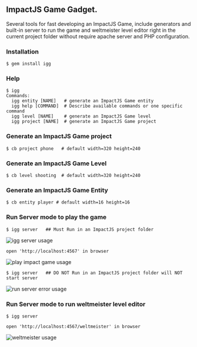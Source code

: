 ## ImpactJS Game Gadget.

Several tools for fast developing an ImpactJS Game, include generators and built-in server to run the game and weltmeister level editor right in the current project folder without require apache server and PHP configuration.


### Installation

    $ gem install igg 

### Help

    $ igg 
	Commands:
	  igg entity [NAME]   # generate an ImpactJS Game entity
	  igg help [COMMAND]  # Describe available commands or one specific command
	  igg level [NAME]    # generate an ImpactJS Game level
	  igg project [NAME]  # generate an ImpactJS Game project

### Generate an ImpactJS Game project

    $ cb project phone   # default width=320 height=240     	  

### Generate an ImpactJS Game Level

    $ cb level shooting  # default width=320 height=240  

### Generate an ImpactJS Game Entity

    $ cb entity player # default width=16 height=16 

### Run Server mode to play the game

    $ igg server   ## Must Run in an ImpactJS project folder

![igg server usage](https://raw.github.com/eiffelqiu/igg/master/doc/screen1.png)

	open 'http://localhost:4567' in browser

![play impact game usage](https://raw.github.com/eiffelqiu/igg/master/doc/screen3.png)

	$ igg server   ## DO NOT Run in an ImpactJS project folder will NOT start server

![run server error usage](https://raw.github.com/eiffelqiu/igg/master/doc/screen4.png)


### Run Server mode to run weltmeister level editor

    $ igg server 

    open 'http://localhost:4567/weltmeister' in browser

![weltmeister usage](https://raw.github.com/eiffelqiu/igg/master/doc/screen2.png)    

